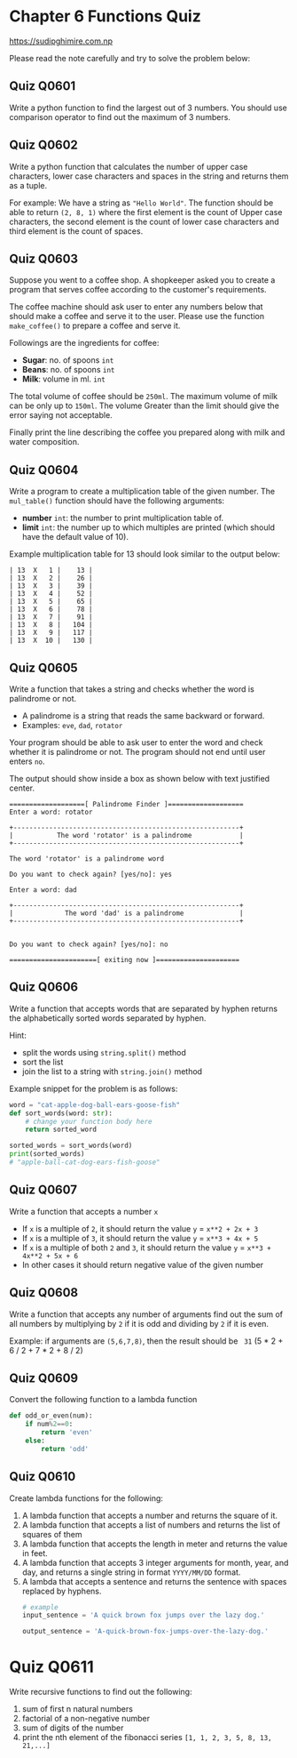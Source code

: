 # Chapter 6 Functions Quiz
https://sudipghimire.com.np

Please read the note carefully and try to solve the problem below:

## Quiz Q0601
Write a python function to find the largest out of 3 numbers.
You should use comparison operator to find out the maximum of 3 numbers.


## Quiz Q0602
Write a python function that calculates the number of upper case characters, lower case characters and spaces in the string and returns them as a tuple.

For example: We have a string as `"Hello World"`. The function should be able to return `(2, 8, 1)` where the first element is the count of Upper case characters, the second element is the count of lower case characters and third element is the count of spaces.


## Quiz Q0603
Suppose you went to a coffee shop. A shopkeeper asked you to create a program that serves coffee according to the customer's requirements.

The coffee machine should ask user to enter any numbers below that should make a coffee and serve it to the user.
Please use the function `make_coffee()` to prepare a coffee and serve it.

Followings are the ingredients for coffee:

- **Sugar**: no. of spoons  `int`
- **Beans**: no. of spoons  `int`
- **Milk**: volume in ml.   `int`

The total volume of coffee should be `250ml`. The maximum volume of milk can be only up to  `150ml`. The volume Greater than the limit
should give the error saying not acceptable.

Finally print the line describing the coffee you prepared along with  milk and water composition.


## Quiz Q0604

Write a program to create a multiplication table of the given number.
The `mul_table()` function should have the following arguments:
- **number** `int`: the number to print multiplication table of.
- **limit** `int`: the number up to which multiples are printed (which should have the default value of 10).

Example multiplication table for 13 should look similar to the output below:

```
| 13  X   1 |    13 |
| 13  X   2 |    26 |
| 13  X   3 |    39 |
| 13  X   4 |    52 |
| 13  X   5 |    65 |
| 13  X   6 |    78 |
| 13  X   7 |    91 |
| 13  X   8 |   104 |
| 13  X   9 |   117 |
| 13  X  10 |   130 |
```

## Quiz Q0605
Write a function that takes a string and checks whether the word is palindrome or not.

- A palindrome is a string that reads the same backward or forward.
- Examples: `eve`, `dad`, `rotator`

Your program should be able to ask user to enter the word and check whether it is palindrome or not. The program should not end until user enters `no`.

The output should show inside a box as shown below with text justified center.

```shell
===================[ Palindrome Finder ]===================
Enter a word: rotator

+---------------------------------------------------------+
|           The word 'rotator' is a palindrome            |
+---------------------------------------------------------+

The word 'rotator' is a palindrome word

Do you want to check again? [yes/no]: yes

Enter a word: dad

+---------------------------------------------------------+
|             The word 'dad' is a palindrome              |
+---------------------------------------------------------+


Do you want to check again? [yes/no]: no

======================[ exiting now ]=====================
```

## Quiz Q0606

Write a function that accepts words that are separated by hyphen returns the alphabetically sorted words
separated by hyphen.

Hint:
- split the words using `string.split()` method
- sort the list
- join the list to a string with `string.join()` method

Example snippet for the problem is as follows:
```python
word = "cat-apple-dog-ball-ears-goose-fish"
def sort_words(word: str):
    # change your function body here
    return sorted_word

sorted_words = sort_words(word)
print(sorted_words)
# "apple-ball-cat-dog-ears-fish-goose"
```

## Quiz Q0607
Write a function that accepts a number `x`
- If `x` is a multiple of `2`, it should return the value `y` = `x**2 + 2x + 3`
- If `x` is a multiple of `3`, it should return the value `y` = `x**3 + 4x + 5`
- If `x` is a multiple of both `2` and `3`, it should return the value `y` = `x**3 + 4x**2 + 5x + 6`
- In other cases it should return negative value of the given number


## Quiz Q0608
Write a function that accepts any number of arguments
find out the sum of all numbers by multiplying by `2` if it is odd and dividing by `2` if it is even.

Example:  if arguments are `(5,6,7,8)`, then the result should be ` 31` (5 * 2 + 6 / 2 + 7 * 2 + 8 / 2)


## Quiz Q0609
Convert the following function to a lambda function

```python
def odd_or_even(num):
    if num%2==0:
        return 'even'
    else:
        return 'odd'
```

## Quiz Q0610
Create lambda functions for the following:

1. A lambda function that accepts a number and returns the square of it.
2. A lambda function that accepts a list of numbers and returns the list of squares of them
3. A lambda function that accepts the length in meter and returns the value in feet.
4. A lambda function that accepts 3 integer arguments for month, year, and day, and returns a single string in format `YYYY/MM/DD` format.
5. A lambda that accepts a sentence and returns the sentence with spaces replaced by hyphens.
   ``` python
   # example
   input_sentence = 'A quick brown fox jumps over the lazy dog.'

   output_sentence = 'A-quick-brown-fox-jumps-over-the-lazy-dog.'
   ```


# Quiz Q0611
Write recursive functions to find out the following:

1. sum of first n natural numbers
2. factorial of a non-negative number
3. sum of digits of the number
4. print the nth element of the fibonacci series `[1, 1, 2, 3, 5, 8, 13, 21,...]`
